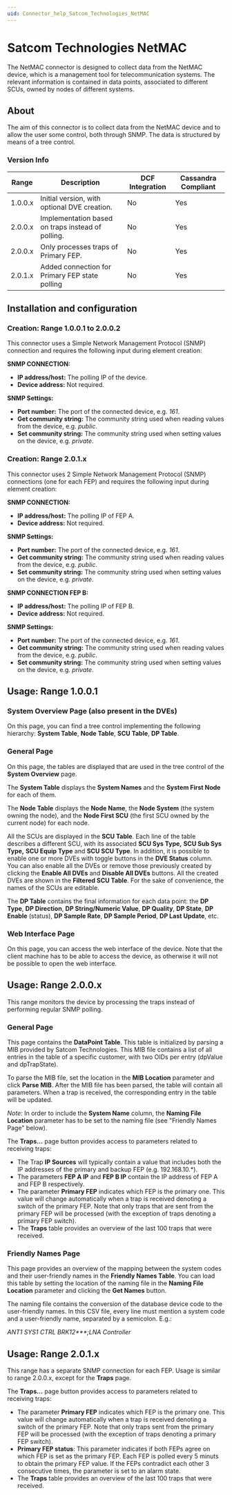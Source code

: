 ```yaml
---
uid: Connector_help_Satcom_Technologies_NetMAC
---
```


# Satcom Technologies NetMAC

The NetMAC connector is designed to collect data from the NetMAC device, which is a management tool for telecommunication systems.
The relevant information is contained in data points, associated to different SCUs, owned by nodes of different systems.

## About

The aim of this connector is to collect data from the NetMAC device and to allow the user some control, both through SNMP. The data is structured by means of a tree control.

### Version Info

| **Range** | **Description**                                   | **DCF Integration** | **Cassandra Compliant** |
|------------------|---------------------------------------------------|---------------------|-------------------------|
| 1.0.0.x          | Initial version, with optional DVE creation.      | No                  | Yes                     |
| 2.0.0.x          | Implementation based on traps instead of polling. | No                  | Yes                     |
| 2.0.0.x          | Only processes traps of Primary FEP.              | No                  | Yes                     |
| 2.0.1.x          | Added connection for Primary FEP state polling    | No                  | Yes                     |

## Installation and configuration

### Creation: Range 1.0.0.1 to 2.0.0.2

This connector uses a Simple Network Management Protocol (SNMP) connection and requires the following input during element creation:

**SNMP CONNECTION:**

- **IP address/host:** The polling IP of the device.
- **Device address:** Not required.

**SNMP Settings:**

- **Port number:** The port of the connected device, e.g. *161*.
- **Get community string:** The community string used when reading values from the device, e.g. *public*.
- **Set community string:** The community string used when setting values on the device, e.g. *private*.

### Creation: Range 2.0.1.x

This connector uses 2 Simple Network Management Protocol (SNMP) connections (one for each FEP) and requires the following input during element creation:

**SNMP CONNECTION:**

- **IP address/host:** The polling IP of FEP A.
- **Device address:** Not required.

**SNMP Settings:**

- **Port number:** The port of the connected device, e.g. *161*.
- **Get community string:** The community string used when reading values from the device, e.g. *public*.
- **Set community string:** The community string used when setting values on the device, e.g. *private*.

**SNMP CONNECTION FEP B:**

- **IP address/host:** The polling IP of FEP B.
- **Device address:** Not required.

**SNMP Settings:**

- **Port number:** The port of the connected device, e.g. *161*.
- **Get community string:** The community string used when reading values from the device, e.g. *public*.
- **Set community string:** The community string used when setting values on the device, e.g. *private*.

## Usage: Range 1.0.0.1

### System Overview Page (also present in the DVEs)

On this page, you can find a tree control implementing the following hierarchy: **System Table**, **Node Table**, **SCU Table**, **DP Table**.

### General Page

On this page, the tables are displayed that are used in the tree control of the **System Overview** page.

The **System Table** displays the **System Names** and the **System First Node** for each of them.

The **Node Table** displays the **Node Name**, the **Node System** (the system owning the node), and the **Node First SCU** (the first SCU owned by the current node) for each node.

All the SCUs are displayed in the **SCU Table**. Each line of the table describes a different SCU, with its associated **SCU Sys Type,** **SCU Sub Sys Type,** **SCU Equip Type** and **SCU SCU Type**.
In addition, it is possible to enable one or more DVEs with toggle buttons in the **DVE Status** column. You can also enable all the DVEs or remove those previously created by clicking the **Enable All DVEs** and **Disable All DVEs** buttons. All the created DVEs are shown in the **Filtered SCU Table**. For the sake of convenience, the names of the SCUs are editable.

The **DP Table** contains the final information for each data point: the **DP Type**, **DP Direction**, **DP String/Numeric Value**, **DP Quality**, **DP State**, **DP Enable** (status), **DP Sample Rate**, **DP Sample Period**, **DP Last Update**, etc.

### Web Interface Page

On this page, you can access the web interface of the device. Note that the client machine has to be able to access the device, as otherwise it will not be possible to open the web interface.

## Usage: Range 2.0.0.x

This range monitors the device by processing the traps instead of performing regular SNMP polling.

### General Page

This page contains the **DataPoint Table**. This table is initialized by parsing a MIB provided by Satcom Technologies. This MIB file contains a list of all entries in the table of a specific customer, with two OIDs per entry (dpValue and dpTrapState).

To parse the MIB file, set the location in the **MIB Location** parameter and click **Parse MIB**. After the MIB file has been parsed, the table will contain all parameters. When a trap is received, the corresponding entry in the table will be updated.

*Note:* In order to include the **System Name** column, the **Naming File Location** parameter has to be set to the naming file (see "Friendly Names Page" below).

The **Traps...** page button provides access to parameters related to receiving traps:

- The Trap **IP Sources** will typically contain a value that includes both the IP addresses of the primary and backup FEP (e.g. 192.168.10.\*).
- The parameters **FEP A IP** and **FEP B IP** contain the IP address of FEP A and FEP B respectively.
- The parameter **Primary FEP** indicates which FEP is the primary one. This value will change automatically when a trap is received denoting a switch of the primary FEP. Note that only traps that are sent from the primary FEP will be processed (with the exception of traps denoting a primary FEP switch).
- The **Traps** table provides an overview of the last 100 traps that were received.

### Friendly Names Page

This page provides an overview of the mapping between the system codes and their user-friendly names in the **Friendly Names Table**. You can load this table by setting the location of the naming file in the **Naming File Location** parameter and clicking the **Get Names** button.

The naming file contains the conversion of the database device code to the user-friendly names. In this CSV file, every line must mention a system code and a user-friendly name, separated by a semicolon. E.g.:

*ANT1 SYS1 CTRL BRK12\*\*\*;LNA Controller*

## Usage: Range 2.0.1.x

This range has a separate SNMP connection for each FEP. Usage is similar to range 2.0.0.x, except for the **Traps** page.

The **Traps...** page button provides access to parameters related to receiving traps:

- The parameter **Primary FEP** indicates which FEP is the primary one. This value will change automatically when a trap is received denoting a switch of the primary FEP. Note that only traps sent from the primary FEP will be processed (with the exception of traps denoting a primary FEP switch).
- **Primary FEP status**: This parameter indicates if both FEPs agree on which FEP is set as the primary FEP. Each FEP is polled every 5 minuts to obtain the primary FEP value. If the FEPs contradict each other 3 consecutive times, the parameter is set to an alarm state.
- The **Traps** table provides an overview of the last 100 traps that were received.
